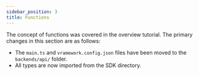 ```yaml
---
sidebar_position: 3  
title: Functions  
---
```


The concept of functions was covered in the overview tutorial. The primary changes in this section are as follows:

- The `main.ts` and `vramework.config.json` files have been moved to the `backends/api/` folder.
- All types are now imported from the SDK directory.